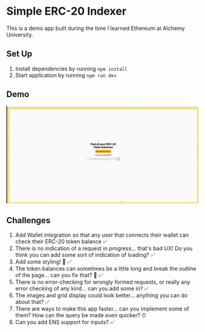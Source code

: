 # Simple ERC-20 Indexer

This is a demo app built during the time I learned Ethereum at Alchemy University. 

## Set Up

1. Install dependencies by running `npm install`
2. Start application by running `npm run dev`

## Demo
![demo.gif](public/demo.gif)

## Challenges

1. Add Wallet integration so that any user that connects their wallet can check their ERC-20 token balance ✅
2. There is no indication of a request in progress... that's bad UX! Do you think you can add some sort of indication of loading? ✅
3. Add some styling! 🎨 ✅
4. The token balances can sometimes be a little long and break the outline of the page... can you fix that? 🔧 ✅
5. There is no error-checking for wrongly formed requests, or really any error checking of any kind... can you add some in? ✅
6. The images and grid display could look better... anything you can do about that? ✅
7. There are ways to make this app faster... can you implement some of them? How can the query be made _even_ quicker? ⏰
8. Can you add ENS support for inputs? ✅